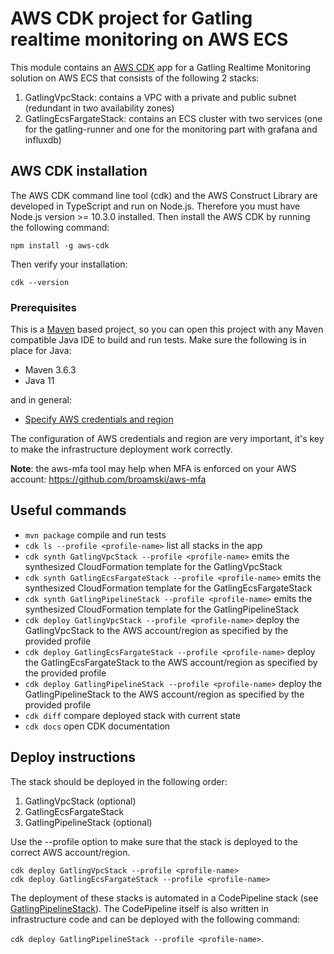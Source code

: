 # AWS CDK project for Gatling realtime monitoring on AWS ECS
This module contains an [AWS CDK](https://docs.aws.amazon.com/cdk/latest/guide/home.html) app for a Gatling Realtime Monitoring solution on AWS ECS that 
consists of the following 2 stacks:
1. GatlingVpcStack: contains a VPC with a private and public subnet (redundant in two availability zones)
2. GatlingEcsFargateStack: contains an ECS cluster with two services (one for the gatling-runner and one for the monitoring part with grafana and influxdb)

## AWS CDK installation
The AWS CDK command line tool (cdk) and the AWS Construct Library are developed in TypeScript and run on Node.js.
Therefore you must have Node.js version >= 10.3.0 installed. Then install the AWS CDK by running the following command:

`npm install -g aws-cdk`

Then verify your installation:

`cdk --version`

### Prerequisites
This is a [Maven](https://maven.apache.org/) based project, so you can open this project with any Maven compatible Java IDE to build and run tests.
Make sure the following is in place for Java:

- Maven 3.6.3
- Java 11

and in general:

- [Specify AWS credentials and region](https://docs.aws.amazon.com/cdk/latest/guide/getting_started.html#getting_started_credentials)

The configuration of AWS credentials and region are very important, it's key to make the infrastructure deployment work correctly.

**Note**: the aws-mfa tool may help when MFA is enforced on your AWS account: https://github.com/broamski/aws-mfa

## Useful commands
 * `mvn package` compile and run tests
 * `cdk ls --profile <profile-name>` list all stacks in the app
 * `cdk synth GatlingVpcStack --profile <profile-name>` emits the synthesized CloudFormation template for the GatlingVpcStack
 * `cdk synth GatlingEcsFargateStack --profile <profile-name>` emits the synthesized CloudFormation template for the GatlingEcsFargateStack
 * `cdk synth GatlingPipelineStack --profile <profile-name>` emits the synthesized CloudFormation template for the GatlingPipelineStack
 * `cdk deploy GatlingVpcStack --profile <profile-name>` deploy the GatlingVpcStack to the AWS account/region as specified by the provided profile
 * `cdk deploy GatlingEcsFargateStack --profile <profile-name>` deploy the GatlingEcsFargateStack to the AWS account/region as specified by the provided profile
 * `cdk deploy GatlingPipelineStack --profile <profile-name>` deploy the GatlingPipelineStack to the AWS account/region as specified by the provided profile
 * `cdk diff` compare deployed stack with current state
 * `cdk docs` open CDK documentation
 
 ## Deploy instructions
 The stack should be deployed in the following order:
 1. GatlingVpcStack (optional)
 2. GatlingEcsFargateStack
 3. GatlingPipelineStack (optional)
 
 Use the --profile option to make sure that the stack is deployed to the correct AWS account/region.
 
 ```
cdk deploy GatlingVpcStack --profile <profile-name>
cdk deploy GatlingEcsFargateStack --profile <profile-name>
```
The deployment of these stacks is automated in a CodePipeline stack 
(see [GatlingPipelineStack](../aws-cdk/src/main/java/com/rudolfs/gatling/cdk/pipeline/GatlingPipelineStack.java)).
The CodePipeline itself is also written in infrastructure code and can be deployed with the following command:

`cdk deploy GatlingPipelineStack --profile <profile-name>`.
